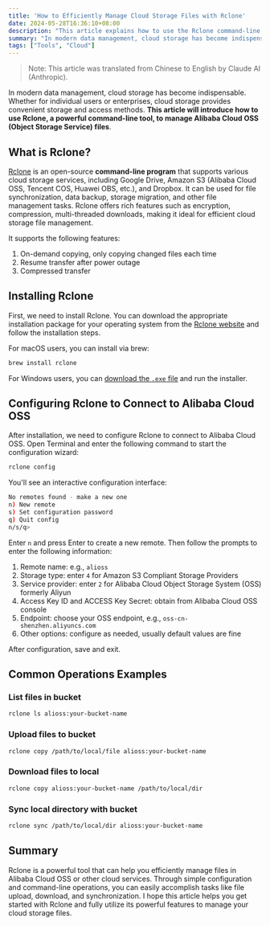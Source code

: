 ```yaml
---
title: 'How to Efficiently Manage Cloud Storage Files with Rclone'
date: 2024-05-28T16:36:10+08:00
description: "This article explains how to use the Rclone command-line tool to manage Alibaba Cloud OSS and other cloud storage services."
summary: "In modern data management, cloud storage has become indispensable. Whether for individual users or enterprises, cloud storage provides convenient storage and access methods. This article will introduce how to use Rclone, a powerful command-line tool, to manage Alibaba Cloud OSS (Object Storage Service) files."
tags: ["Tools", "Cloud"]
---
```


> Note: This article was translated from Chinese to English by Claude AI (Anthropic).

In modern data management, cloud storage has become indispensable. Whether for individual users or enterprises, cloud storage provides convenient storage and access methods. **This article will introduce how to use Rclone, a powerful command-line tool, to manage Alibaba Cloud OSS (Object Storage Service) files**.

## What is Rclone?

[Rclone](https://github.com/rclone/rclone) is an open-source **command-line program** that supports various cloud storage services, including Google Drive, Amazon S3 (Alibaba Cloud OSS, Tencent COS, Huawei OBS, etc.), and Dropbox. It can be used for file synchronization, data backup, storage migration, and other file management tasks. Rclone offers rich features such as encryption, compression, multi-threaded downloads, making it ideal for efficient cloud storage file management.

It supports the following features:
1. On-demand copying, only copying changed files each time
2. Resume transfer after power outage
3. Compressed transfer

## Installing Rclone

First, we need to install Rclone. You can download the appropriate installation package for your operating system from the [Rclone website](https://rclone.org/install/) and follow the installation steps.

For macOS users, you can install via brew:

```zsh
brew install rclone
```

For Windows users, you can [download the `.exe` file](https://rclone.org/install/#windows-precompiled) and run the installer.

## Configuring Rclone to Connect to Alibaba Cloud OSS

After installation, we need to configure Rclone to connect to Alibaba Cloud OSS. Open Terminal and enter the following command to start the configuration wizard:

```zsh
rclone config
```

You'll see an interactive configuration interface:

```zsh
No remotes found - make a new one
n) New remote
s) Set configuration password
q) Quit config
n/s/q>
```

Enter `n` and press Enter to create a new remote. Then follow the prompts to enter the following information:

1. Remote name: e.g., `alioss`
2. Storage type: enter `4` for Amazon S3 Compliant Storage Providers
3. Service provider: enter `2` for Alibaba Cloud Object Storage System (OSS) formerly Aliyun
4. Access Key ID and ACCESS Key Secret: obtain from Alibaba Cloud OSS console
5. Endpoint: choose your OSS endpoint, e.g., `oss-cn-shenzhen.aliyuncs.com`
6. Other options: configure as needed, usually default values are fine

After configuration, save and exit.

## Common Operations Examples

### List files in bucket
```zsh
rclone ls alioss:your-bucket-name
```

### Upload files to bucket
```zsh
rclone copy /path/to/local/file alioss:your-bucket-name
```

### Download files to local
```zsh
rclone copy alioss:your-bucket-name /path/to/local/dir
```

### Sync local directory with bucket
```zsh
rclone sync /path/to/local/dir alioss:your-bucket-name
```

## Summary

Rclone is a powerful tool that can help you efficiently manage files in Alibaba Cloud OSS or other cloud services. Through simple configuration and command-line operations, you can easily accomplish tasks like file upload, download, and synchronization. I hope this article helps you get started with Rclone and fully utilize its powerful features to manage your cloud storage files.